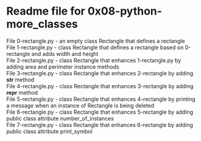 # Readme file for 0x08-python-more_classes

File 0-rectangle.py - an empty class Rectangle that defines a rectangle  
File 1-rectangle.py - class Rectangle that defines a rectangle based on 0-rectangle and adds width and height  
File 2-rectangle.py - class Rectangle that enhances 1-rectangle.py by adding area and perimeter instance methods   
File 3-rectangle.py - class Rectangle that enhances 2-rectangle by adding __str__ method  
File 4-rectangle.py - class Rectangle that enhances 3-rectangle by adding __repr__ method  
File 5-rectangle.py - class Rectangle that enhances 4-rectangle by printing a message when an instance of Rectangle is being deleted  
File 6-rectangle.py - class Rectangle that enhances 5-rectangle by adding public class attribute number_of_instances  
File 7-rectangle.py - class Rectangle that enhances 6-rectangle by adding public class attribute print_symbol

